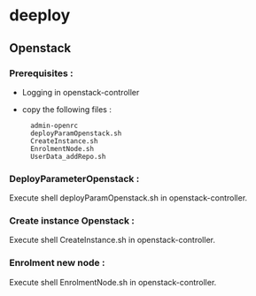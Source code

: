 # deeploy

## Openstack

### Prerequisites :  
* Logging in openstack-controller
* copy the following files :

        admin-openrc
        deployParamOpenstack.sh
        CreateInstance.sh
        EnrolmentNode.sh
        UserData_addRepo.sh


### DeployParameterOpenstack :

Execute shell deployParamOpenstack.sh in openstack-controller.

### Create instance Openstack :

Execute shell CreateInstance.sh in openstack-controller.

### Enrolment new node :

Execute shell EnrolmentNode.sh in openstack-controller.

